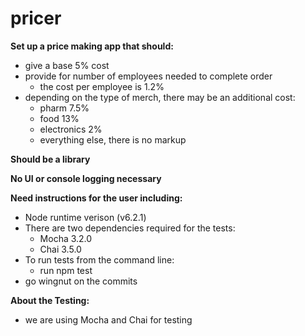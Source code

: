 pricer
======

**Set up a price making app that should:**
* give a base 5% cost
* provide for number of employees needed to complete order
  * the cost per employee is 1.2%
* depending on the type of merch, there may be an additional cost:
  * pharm 7.5%
  * food 13%
  * electronics 2%
  * everything else, there is no markup

**Should be a library**

**No UI or console logging necessary**

**Need instructions for the user including:**
  * Node runtime verison (v6.2.1)
  * There are two dependencies required for the tests:
    * Mocha 3.2.0
    * Chai 3.5.0
  * To run tests from the command line:
    * run npm test
  * go wingnut on the commits

**About the Testing:**
* we are using Mocha and Chai for testing
